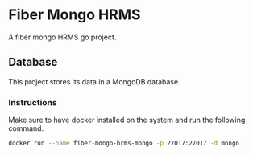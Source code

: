 # Fiber Mongo HRMS
A fiber mongo HRMS go project.

## Database
This project stores its data in a MongoDB database.

### Instructions
Make sure to have docker installed on the system and run the following command.
```bash
docker run --name fiber-mongo-hrms-mongo -p 27017:27017 -d mongo
```